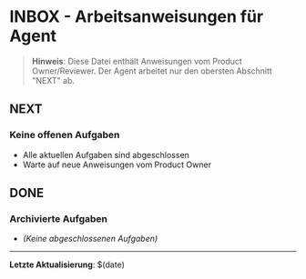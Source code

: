 # INBOX - Arbeitsanweisungen für Agent

> **Hinweis**: Diese Datei enthält Anweisungen vom Product Owner/Reviewer. Der Agent arbeitet nur den obersten Abschnitt "NEXT" ab.

## NEXT
<!-- Hier stehen die nächsten zu erledigenden Aufgaben -->

### Keine offenen Aufgaben
- Alle aktuellen Aufgaben sind abgeschlossen
- Warte auf neue Anweisungen vom Product Owner

## DONE
<!-- Hier werden abgeschlossene Aufgaben archiviert -->

### Archivierte Aufgaben
- *(Keine abgeschlossenen Aufgaben)*

---
**Letzte Aktualisierung**: $(date)

